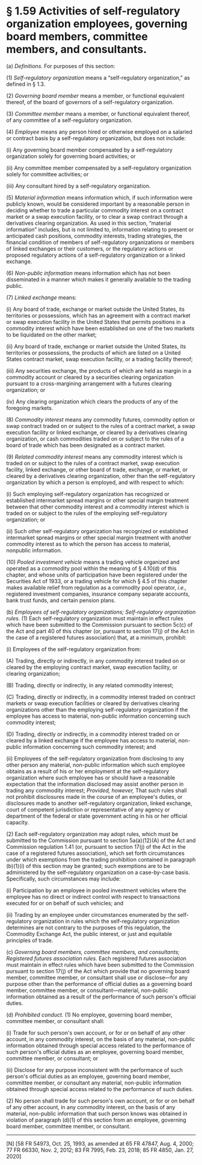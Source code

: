 # § 1.59   Activities of self-regulatory organization employees, governing board members, committee members, and consultants.

(a) *Definitions.* For purposes of this section:


(1) *Self-regulatory organization* means a “self-regulatory organization,” as defined in § 1.3.






(2) *Governing board member* means a member, or functional equivalent thereof, of the board of governors of a self-regulatory organization. 


(3) *Committee member* means a member, or functional equivalent thereof, of any committee of a self-regulatory organization. 


(4) *Employee* means any person hired or otherwise employed on a salaried or contract basis by a self-regulatory organization, but does not include: 


(i) Any governing board member compensated by a self-regulatory organization solely for governing board activities; or 


(ii) Any committee member compensated by a self-regulatory organization solely for committee activities; or 


(iii) Any consultant hired by a self-regulatory organization. 


(5) *Material information* means information which, if such information were publicly known, would be considered important by a reasonable person in deciding whether to trade a particular commodity interest on a contract market or a swap execution facility, or to clear a swap contract through a derivatives clearing organization. As used in this section, “material information” includes, but is not limited to, information relating to present or anticipated cash positions, commodity interests, trading strategies, the financial condition of members of self-regulatory organizations or members of linked exchanges or their customers, or the regulatory actions or proposed regulatory actions of a self-regulatory organization or a linked exchange.


(6) *Non-public information* means information which has not been disseminated in a manner which makes it generally available to the trading public.


(7) *Linked exchange* means:


(i) Any board of trade, exchange or market outside the United States, its territories or possessions, which has an agreement with a contract market or swap execution facility in the United States that permits positions in a commodity interest which have been established on one of the two markets to be liquidated on the other market;


(ii) Any board of trade, exchange or market outside the United States, its territories or possessions, the products of which are listed on a United States contract market, swap execution facility, or a trading facility thereof;


(iii) Any securities exchange, the products of which are held as margin in a commodity account or cleared by a securities clearing organization pursuant to a cross-margining arrangement with a futures clearing organization; or


(iv) Any clearing organization which clears the products of any of the foregoing markets.


(8) *Commodity interest* means any commodity futures, commodity option or swap contract traded on or subject to the rules of a contract market, a swap execution facility or linked exchange, or cleared by a derivatives clearing organization, or cash commodities traded on or subject to the rules of a board of trade which has been designated as a contract market.


(9) *Related commodity interest* means any commodity interest which is traded on or subject to the rules of a contract market, swap execution facility, linked exchange, or other board of trade, exchange, or market, or cleared by a derivatives clearing organization, other than the self-regulatory organization by which a person is employed, and with respect to which:


(i) Such employing self-regulatory organization has recognized or established intermarket spread margins or other special margin treatment between that other commodity interest and a commodity interest which is traded on or subject to the rules of the employing self-regulatory organization; or


(ii) Such other self-regulatory organization has recognized or established intermarket spread margins or other special margin treatment with another commodity interest as to which the person has access to material, nonpublic information.


(10) *Pooled investment vehicle* means a trading vehicle organized and operated as a commodity pool within the meaning of § 4.10(d) of this chapter, and whose units of participation have been registered under the Securities Act of 1933, or a trading vehicle for which § 4.5 of this chapter makes available relief from regulation as a commodity pool operator, *i.e.,* registered investment companies, insurance company separate accounts, bank trust funds, and certain pension plans.


(b) *Employees of self-regulatory organizations; Self-regulatory organization rules.* (1) Each self-regulatory organization must maintain in effect rules which have been submitted to the Commission pursuant to section 5c(c) of the Act and part 40 of this chapter (or, pursuant to section 17(j) of the Act in the case of a registered futures association) that, at a minimum, prohibit: 


(i) Employees of the self-regulatory organization from: 


(A) Trading, directly or indirectly, in any commodity interest traded on or cleared by the employing contract market, swap execution facility, or clearing organization; 


(B) Trading, directly or indirectly, in any related commodity interest; 


(C) Trading, directly or indirectly, in a commodity interest traded on contract markets or swap execution facilities or cleared by derivatives clearing organizations other than the employing self-regulatory organization if the employee has access to material, non-public information concerning such commodity interest; 


(D) Trading, directly or indirectly, in a commodity interest traded on or cleared by a linked exchange if the employee has access to material, non-public information concerning such commodity interest; and 


(ii) Employees of the self-regulatory organization from disclosing to any other person any material, non-public information which such employee obtains as a result of his or her employment at the self-regulatory organization where such employee has or should have a reasonable expectation that the information disclosed may assist another person in trading any commodity interest; *Provided, however,* That such rules shall not prohibit disclosures made in the course of an employee's duties, or disclosures made to another self-regulatory organization, linked exchange, court of competent jurisdiction or representative of any agency or department of the federal or state government acting in his or her official capacity.


(2) Each self-regulatory organization may adopt rules, which must be submitted to the Commission pursuant to section 5a(a)(12)(A) of the Act and Commission regulation 1.41 (or, pursuant to section 17(j) of the Act in the case of a registered futures association), which set forth circumstances under which exemptions from the trading prohibition contained in paragraph (b)(1)(i) of this section may be granted; such exemptions are to be administered by the self-regulatory organization on a case-by-case basis. Specifically, such circumstances may include:


(i) Participation by an employee in pooled investment vehicles where the employee has no direct or indirect control with respect to transactions executed for or on behalf of such vehicles; and


(ii) Trading by an employee under circumstances enumerated by the self-regulatory organization in rules which the self-regulatory organization determines are not contrary to the purposes of this regulation, the Commodity Exchange Act, the public interest, or just and equitable principles of trade.


(c) *Governing board members, committee members, and consultants; Registered futures association rules.* Each registered futures association must maintain in effect rules which have been submitted to the Commission pursuant to section 17(j) of the Act which provide that no governing board member, committee member, or consultant shall use or disclose—for any purpose other than the performance of official duties as a governing board member, committee member, or consultant—material, non-public information obtained as a result of the performance of such person's official duties. 


(d) *Prohibited conduct.* (1) No employee, governing board member, committee member, or consultant shall: 


(i) Trade for such person's own account, or for or on behalf of any other account, in any commodity interest, on the basis of any material, non-public information obtained through special access related to the performance of such person's official duties as an employee, governing board member, committee member, or consultant; or 


(ii) Disclose for any purpose inconsistent with the performance of such person's official duties as an employee, governing board member, committee member, or consultant any material, non-public information obtained through special access related to the performance of such duties. 


(2) No person shall trade for such person's own account, or for or on behalf of any other account, in any commodity interest, on the basis of any material, non-public information that such person knows was obtained in violation of paragraph (d)(1) of this section from an employee, governing board member, committee member, or consultant.



---

[N] [58 FR 54973, Oct. 25, 1993, as amended at 65 FR 47847, Aug. 4, 2000; 77 FR 66330, Nov. 2, 2012; 83 FR 7995, Feb. 23, 2018; 85 FR 4850, Jan. 27, 2020]




